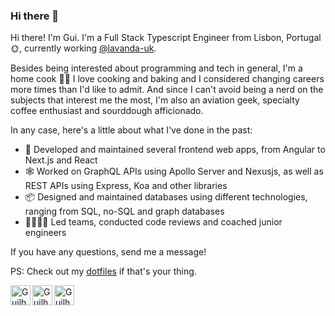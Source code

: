 ### Hi there 👋

Hi there! I'm Gui. I'm a Full Stack Typescript Engineer from Lisbon, Portugal 🌞, currently working [@lavanda-uk](https://github.com/lavanda-uk).

Besides being interested about programming and tech in general, I'm a home cook 👨‍🍳 I love cooking and baking and I considered changing careers more times than I'd like to admit.
And since I can't avoid being a nerd on the subjects that interest me the most, I'm also an aviation geek, specialty coffee enthusiast and sourddough afficionado.

In any case, here's a little about what I've done in the past:

- 🎨 Developed and maintained several frontend web apps, from Angular to Next.js and React
- 🕸️ Worked on GraphQL APIs using Apollo Server and Nexusjs, as well as REST APIs using Express, Koa and other libraries
- 📦 Designed and maintained databases using different technologies, ranging from SQL, no-SQL and graph databases
- 👨‍👩‍👦‍👦 Led teams, conducted code reviews and coached junior engineers

If you have any questions, send me a message!

PS: Check out my [dotfiles](https://github.com/guivazcabral/dotfiles) if that's your thing.


<a href="https://www.linkedin.com/in/guilhermevazcabral"><img align="left" src="https://user-images.githubusercontent.com/5154363/229148190-dc6f9520-5aa3-4317-8485-a5badca2ab85.png" alt="Guilherme Cabral | LinkedIn" width="32px"/></a>

<a href="https://twitter.com/theoneguilherme"><img align="left" src="https://user-images.githubusercontent.com/5154363/229148400-94c7cfb9-5ed6-4a49-9fe6-ef19b2f790e7.png" alt="Guilherme Cabral | Twitter" width="32px"/></a>

<a href="mailto:eu@guilhermecabral.net"><img align="left" src="https://user-images.githubusercontent.com/5154363/229148634-e4b97aeb-ef5e-4c2e-9f53-f46e4bb001c9.png" alt="Guilherme Cabral | Email" width="32px"/></a>

